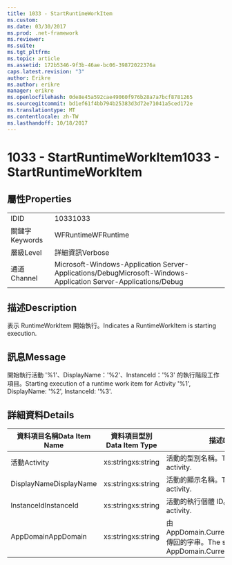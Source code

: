 ```yaml
---
title: 1033 - StartRuntimeWorkItem
ms.custom: 
ms.date: 03/30/2017
ms.prod: .net-framework
ms.reviewer: 
ms.suite: 
ms.tgt_pltfrm: 
ms.topic: article
ms.assetid: 172b5346-9f3b-46ae-bc06-39872022376a
caps.latest.revision: "3"
author: Erikre
ms.author: erikre
manager: erikre
ms.openlocfilehash: 0de8e45a592cae49060f976b28a7a7bcf8781265
ms.sourcegitcommit: bd1ef61f4bb794b25383d3d72e71041a5ced172e
ms.translationtype: MT
ms.contentlocale: zh-TW
ms.lasthandoff: 10/18/2017
---
```

# <a name="1033---startruntimeworkitem"></a><span data-ttu-id="87d7d-102">1033 - StartRuntimeWorkItem</span><span class="sxs-lookup"><span data-stu-id="87d7d-102">1033 - StartRuntimeWorkItem</span></span>
## <a name="properties"></a><span data-ttu-id="87d7d-103">屬性</span><span class="sxs-lookup"><span data-stu-id="87d7d-103">Properties</span></span>  
  
|||  
|-|-|  
|<span data-ttu-id="87d7d-104">ID</span><span class="sxs-lookup"><span data-stu-id="87d7d-104">ID</span></span>|<span data-ttu-id="87d7d-105">1033</span><span class="sxs-lookup"><span data-stu-id="87d7d-105">1033</span></span>|  
|<span data-ttu-id="87d7d-106">關鍵字</span><span class="sxs-lookup"><span data-stu-id="87d7d-106">Keywords</span></span>|<span data-ttu-id="87d7d-107">WFRuntime</span><span class="sxs-lookup"><span data-stu-id="87d7d-107">WFRuntime</span></span>|  
|<span data-ttu-id="87d7d-108">層級</span><span class="sxs-lookup"><span data-stu-id="87d7d-108">Level</span></span>|<span data-ttu-id="87d7d-109">詳細資訊</span><span class="sxs-lookup"><span data-stu-id="87d7d-109">Verbose</span></span>|  
|<span data-ttu-id="87d7d-110">通道</span><span class="sxs-lookup"><span data-stu-id="87d7d-110">Channel</span></span>|<span data-ttu-id="87d7d-111">Microsoft-Windows-Application Server-Applications/Debug</span><span class="sxs-lookup"><span data-stu-id="87d7d-111">Microsoft-Windows-Application Server-Applications/Debug</span></span>|  
  
## <a name="description"></a><span data-ttu-id="87d7d-112">描述</span><span class="sxs-lookup"><span data-stu-id="87d7d-112">Description</span></span>  
 <span data-ttu-id="87d7d-113">表示 RuntimeWorkItem 開始執行。</span><span class="sxs-lookup"><span data-stu-id="87d7d-113">Indicates a RuntimeWorkItem is starting execution.</span></span>  
  
## <a name="message"></a><span data-ttu-id="87d7d-114">訊息</span><span class="sxs-lookup"><span data-stu-id="87d7d-114">Message</span></span>  
 <span data-ttu-id="87d7d-115">開始執行活動 '%1'、DisplayName：'%2'、InstanceId：'%3' 的執行階段工作項目。</span><span class="sxs-lookup"><span data-stu-id="87d7d-115">Starting execution of a runtime work item for Activity '%1', DisplayName: '%2', InstanceId: '%3'.</span></span>  
  
## <a name="details"></a><span data-ttu-id="87d7d-116">詳細資料</span><span class="sxs-lookup"><span data-stu-id="87d7d-116">Details</span></span>  
  
|<span data-ttu-id="87d7d-117">資料項目名稱</span><span class="sxs-lookup"><span data-stu-id="87d7d-117">Data Item Name</span></span>|<span data-ttu-id="87d7d-118">資料項目型別</span><span class="sxs-lookup"><span data-stu-id="87d7d-118">Data Item Type</span></span>|<span data-ttu-id="87d7d-119">描述</span><span class="sxs-lookup"><span data-stu-id="87d7d-119">Description</span></span>|  
|--------------------|--------------------|-----------------|  
|<span data-ttu-id="87d7d-120">活動</span><span class="sxs-lookup"><span data-stu-id="87d7d-120">Activity</span></span>|<span data-ttu-id="87d7d-121">xs:string</span><span class="sxs-lookup"><span data-stu-id="87d7d-121">xs:string</span></span>|<span data-ttu-id="87d7d-122">活動的型別名稱。</span><span class="sxs-lookup"><span data-stu-id="87d7d-122">The type name of the activity.</span></span>|  
|<span data-ttu-id="87d7d-123">DisplayName</span><span class="sxs-lookup"><span data-stu-id="87d7d-123">DisplayName</span></span>|<span data-ttu-id="87d7d-124">xs:string</span><span class="sxs-lookup"><span data-stu-id="87d7d-124">xs:string</span></span>|<span data-ttu-id="87d7d-125">活動的顯示名稱。</span><span class="sxs-lookup"><span data-stu-id="87d7d-125">The display name of the activity.</span></span>|  
|<span data-ttu-id="87d7d-126">InstanceId</span><span class="sxs-lookup"><span data-stu-id="87d7d-126">InstanceId</span></span>|<span data-ttu-id="87d7d-127">xs:string</span><span class="sxs-lookup"><span data-stu-id="87d7d-127">xs:string</span></span>|<span data-ttu-id="87d7d-128">活動的執行個體 ID。</span><span class="sxs-lookup"><span data-stu-id="87d7d-128">The instance id of the activity.</span></span>|  
|<span data-ttu-id="87d7d-129">AppDomain</span><span class="sxs-lookup"><span data-stu-id="87d7d-129">AppDomain</span></span>|<span data-ttu-id="87d7d-130">xs:string</span><span class="sxs-lookup"><span data-stu-id="87d7d-130">xs:string</span></span>|<span data-ttu-id="87d7d-131">由 AppDomain.CurrentDomain.FriendlyName 傳回的字串。</span><span class="sxs-lookup"><span data-stu-id="87d7d-131">The string returned by AppDomain.CurrentDomain.FriendlyName.</span></span>|
